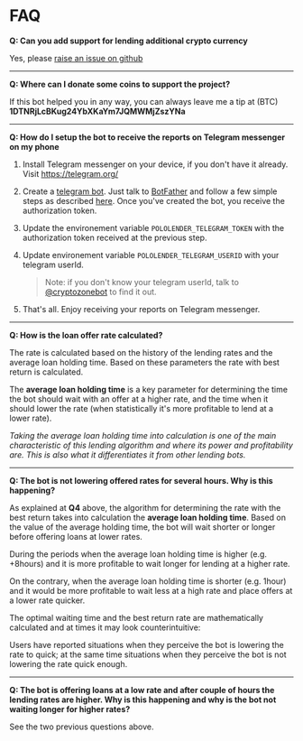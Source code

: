 # FAQ

**Q: Can you add support for lending additional crypto currency**

Yes, please [raise an issue on github](https://github.com/dutu/pololender/issues)

---

**Q: Where can I donate some coins to support the project?**

If this bot helped you in any way, you can always leave me a tip at (BTC) **1DTNRjLcBKug24YbXKaYm7JQMWMjZszYNa**  

---

**Q: How do I setup the bot to receive the reports on Telegram messenger on my phone**

1) Install Telegram messenger on your device, if you don't have it already. Visit https://telegram.org/

2) Create a [telegram bot](https://core.telegram.org/bots). Just talk to [BotFather](https://telegram.me/botfather) and follow a few simple steps as described [here](https://core.telegram.org/bots#6-botfather). 
Once you've created the bot, you receive the authorization token.   

3) Update the environement variable `POLOLENDER_TELEGRAM_TOKEN` with the authorization token received at the previous step. 

4) Update environement variable `POLOLENDER_TELEGRAM_USERID` with your telegram userId.

    >Note: if you don't know your telegram userId, talk to [@cryptozonebot](tg://resolve?domain=cryptozonebot) to find it out.


5) That's all. Enjoy receiving your reports on Telegram messenger.


---
**Q: How is the loan offer rate calculated?**

The rate is calculated based on the history of the lending rates and the average loan holding time. Based on these parameters the rate with best return is calculated. 

The **average loan holding time** is a key parameter for determining the time the bot should wait with an offer at a higher rate, and the time when it should lower the rate (when statistically it's more profitable to lend at a lower rate).

*Taking the average loan holding time into calculation is one of the main characteristic of this lending algorithm and where its power and profitability are. This is also what it differentiates it from other lending bots.*

---

**Q: The bot is not lowering offered rates for several hours. Why is this happening?**

As explained at **Q4** above, the algorithm for determining the rate with the best return takes into calculation the **average loan holding time**. Based on the value of the average holding time, the bot will wait shorter or longer before offering loans at lower rates.

During the periods when the average loan holding time is higher (e.g. +8hours) and it is more profitable to wait longer for lending at a higher rate.

On the contrary, when the average loan holding time is shorter (e.g. 1hour) and it would be more profitable to wait less at a high rate and place offers at a lower rate quicker. 

The optimal waiting time and the best return rate are mathematically calculated and at times it may look counterintuitive: 

Users have reported situations when they perceive the bot is lowering the rate to quick; at the same time situations when they perceive the bot is not lowering the rate quick enough.   

---

**Q: The bot is offering loans at a low rate and after couple of hours the lending rates are higher. Why is this happening and why is the bot not waiting longer for higher rates?**

See the two previous questions above.
